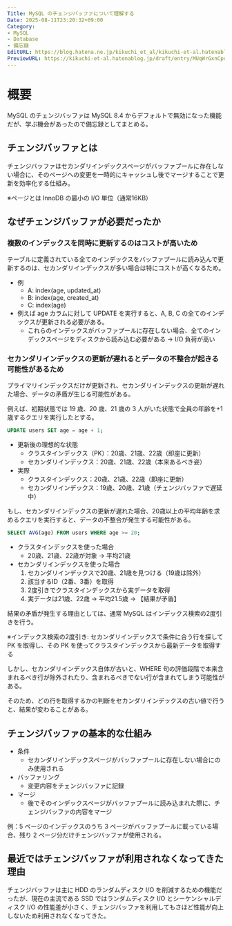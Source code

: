 ```yaml
---
Title: MySQL のチェンジバッファについて理解する
Date: 2025-08-11T23:20:32+09:00
Category:
- MySQL
- Database
- 備忘録
EditURL: https://blog.hatena.ne.jp/kikuchi_et_al/kikuchi-et-al.hatenablog.jp/atom/entry/6802418398542313419
PreviewURL: https://kikuchi-et-al.hatenablog.jp/draft/entry/MUqWrGxnCpuF69y2e4Ib7gQlFqc
---
```


# 概要

MySQL のチェンジバッファは MySQL 8.4 からデフォルトで無効になった機能だが、学ぶ機会があったので備忘録としてまとめる。

## チェンジバッファとは

チェンジバッファはセカンダリインデックスページがバッファプールに存在しない場合に、そのページへの変更を一時的にキャッシュし後でマージすることで更新を効率化する仕組み。

※ページとは InnoDB の最小の I/O 単位（通常16KB）

## なぜチェンジバッファが必要だったか

### 複数のインデックスを同時に更新するのはコストが高いため

テーブルに定義されている全てのインデックスをバッファプールに読み込んで更新するのは、セカンダリインデックスが多い場合は特にコストが高くなるため。

- 例
    - A: index(age, updated_at)
    - B: index(age, created_at)
    - C: index(age)
- 例えば age カラムに対して UPDATE を実行すると、A, B, C の全てのインデックスが更新される必要がある。
    - これらのインデックスがバッファプールに存在しない場合、全てのインデックスページをディスクから読み込む必要がある → I/O 負荷が高い

### セカンダリインデックスの更新が遅れるとデータの不整合が起きる可能性があるため

プライマリインデックスだけが更新され、セカンダリインデックスの更新が遅れた場合、データの矛盾が生じる可能性がある。

例えば、初期状態では 19 歳、20 歳、21 歳の 3 人がいた状態で全員の年齢を+1歳するクエリを実行したとする。

```sql
UPDATE users SET age = age + 1;
```

- 更新後の理想的な状態
    - クラスタインデックス（PK）：20歳、21歳、22歳（即座に更新）
    - セカンダリインデックス：20歳、21歳、22歳（本来あるべき姿）
- 実際
    - クラスタインデックス：20歳、21歳、22歳（即座に更新）
    - セカンダリインデックス：19歳、20歳、21歳（チェンジバッファで遅延中）

もし、セカンダリインデックスの更新が遅れた場合、20歳以上の平均年齢を求めるクエリを実行すると、データの不整合が発生する可能性がある。

```sql
SELECT AVG(age) FROM users WHERE age >= 20;
```

- クラスタインデックスを使った場合
    - 20歳、21歳、22歳が対象 → 平均21歳
- セカンダリインデックスを使った場合
    1. セカンダリインデックスで20歳、21歳を見つける（19歳は除外）
    2. 該当するID（2番、3番）を取得
    3. 2度引きでクラスタインデックスから実データを取得
    4. 実データは21歳、22歳 → 平均21.5歳 → 【結果が矛盾】

結果の矛盾が発生する理由としては、通常 MySQL はインデックス検索の2度引きを行う。

※インデックス検索の2度引き: セカンダリインデックスで条件に合う行を探して PK を取得し、その PK を使ってクラスタインデックスから最新データを取得する

しかし、セカンダリインデックス自体が古いと、WHERE 句の評価段階で本来含まれるべき行が除外されたり、含まれるべきでない行が含まれてしまう可能性がある。

そのため、どの行を取得するかの判断をセカンダリインデックスの古い値で行うと、結果が変わることがある。

## チェンジバッファの基本的な仕組み

- 条件
    - セカンダリインデックスページがバッファプールに存在しない場合にのみ使用される
- バッファリング
    - 変更内容をチェンジバッファに記録
- マージ
    - 後でそのインデックスページがバッファプールに読み込まれた際に、チェンジバッファの内容をマージ

例：5 ページのインデックスのうち 3 ページがバッファプールに載っている場合、残り 2 ページ分だけチェンジバッファが使用される。

## 最近ではチェンジバッファが利用されなくなってきた理由

チェンジバッファは主に HDD のランダムディスク I/O を削減するための機能だったが、現在の主流である SSD ではランダムディスク I/O とシーケンシャルディスク I/O の性能差が小さく、チェンジバッファを利用してもさほど性能が向上しないため利用されなくなってきた。
